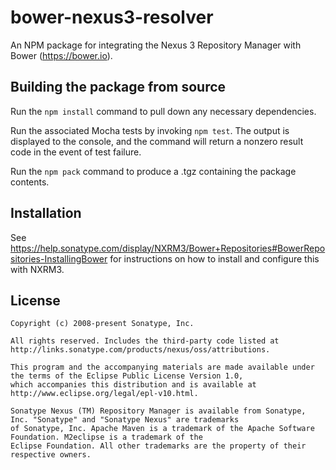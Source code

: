 <!--

Copyright (c) 2008-present Sonatype, Inc.

All rights reserved. Includes the third-party code listed at http://links.sonatype.com/products/nexus/oss/attributions.

This program and the accompanying materials are made available under the terms of the Eclipse Public License Version 1.0,
which accompanies this distribution and is available at http://www.eclipse.org/legal/epl-v10.html.

Sonatype Nexus (TM) Repository Manager is available from Sonatype, Inc. "Sonatype" and "Sonatype Nexus" are trademarks
of Sonatype, Inc. Apache Maven is a trademark of the Apache Software Foundation. M2eclipse is a trademark of the
Eclipse Foundation. All other trademarks are the property of their respective owners.

-->

# bower-nexus3-resolver

An NPM package for integrating the Nexus 3 Repository Manager with Bower (<https://bower.io>). 

## Building the package from source

Run the `npm install` command to pull down any necessary dependencies.

Run the associated Mocha tests by invoking `npm test`. The output is displayed to the console, and the command will
return a nonzero result code in the event of test failure.

Run the `npm pack` command to produce a .tgz containing the package contents.

## Installation

See https://help.sonatype.com/display/NXRM3/Bower+Repositories#BowerRepositories-InstallingBower for 
instructions on how to install and configure this with NXRM3.

## License

```
Copyright (c) 2008-present Sonatype, Inc.

All rights reserved. Includes the third-party code listed at http://links.sonatype.com/products/nexus/oss/attributions.

This program and the accompanying materials are made available under the terms of the Eclipse Public License Version 1.0,
which accompanies this distribution and is available at http://www.eclipse.org/legal/epl-v10.html.

Sonatype Nexus (TM) Repository Manager is available from Sonatype, Inc. "Sonatype" and "Sonatype Nexus" are trademarks
of Sonatype, Inc. Apache Maven is a trademark of the Apache Software Foundation. M2eclipse is a trademark of the
Eclipse Foundation. All other trademarks are the property of their respective owners.
```
